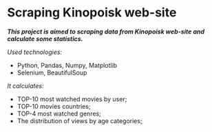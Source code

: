 # Scraping Kinopoisk web-site

***This project is aimed to scraping data from Kinopoisk web-site and calculate some statistics.***

*Used technologies:*

- Python, Pandas, Numpy, Matplotlib
- Selenium, BeautifulSoup


*It calculates:*

- TOP-10 most watched movies by user;
- TOP-10 movies countries;
- TOP-4 most watched genres;
- The distribution of views by age categories;
